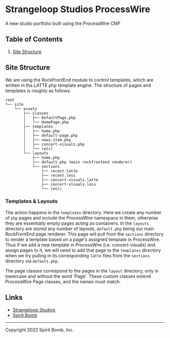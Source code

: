 # Strangeloop Studios ProcessWire

A new studio portfolio built using the ProcessWire CMF


## Table of Contents

1. [Site Structure](#site-structure)


## Site Structure

We are using the RockFrontEnd module to control templates, which are written in the LATTE php template engine. The structure of pages and templates is roughly as follows:

```
root
└── site
    └── assets
        ├── classes
        │   ├── DefaultPage.php
        │   └── HomePage.php
        ├── templates
        │   ├── home.php
        │   ├── default-page.php
        │   ├── news-item.php
        │   ├── concert-visuals.php
        │   └── (etc)
        └── layouts
            ├── home.php
            ├── default.php (main rockfrontend renderer)
            └── sections
                ├── recent.latte
                ├── recent.less
                ├── concert-visuals.latte
                ├── concert-visuals.less
                └── (etc)
```

### Templates & Layouts

The action happens in the `templates` directory. Here we create any number of `php` pages and include the ProcessWire namespace in them, otherwise they are essentially empty pages acting as containers. In the `layouts` directory are stored any number of layouts, `default.php` being our main RockFrontEnd page renderer. This page will pull from the `sections` directory to render a template based on a page's assigned template in ProcessWire. Thus if we add a new template in ProcessWire (i.e. concert-visuals) and assign pages to it, we will need to add that page to the `templates` directory when we try pulling in its corresponding `latte` files from the `sections` directory via `default.php`. 

The page classes correspond to the pages in the `layout` directory, only in lowercase and without the word 'Page'. These custom classes extend ProcessWire Page classes, and the names must match. 


## Links

* [Strangeloop Studios](https://strangeloop-studios.com)
* [Spirit Bomb](https://spiritbomb.ai)

------

Copyright 2022 Spirit Bomb, Inc.

